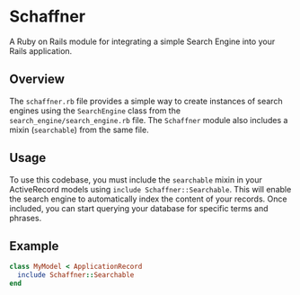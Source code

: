 # Schaffner

A Ruby on Rails module for integrating a simple Search Engine into your Rails application.

## Overview

The `schaffner.rb` file provides a simple way to create instances of search engines using the `SearchEngine` class from the `search_engine/search_engine.rb` file. The `Schaffner` module also includes a mixin (`searchable`) from the same file.

## Usage

To use this codebase, you must include the `searchable` mixin in your ActiveRecord models using `include Schaffner::Searchable`. This will enable the search engine to automatically index the content of your records. Once included, you can start querying your database for specific terms and phrases.

## Example

```ruby
class MyModel < ApplicationRecord
  include Schaffner::Searchable
end
